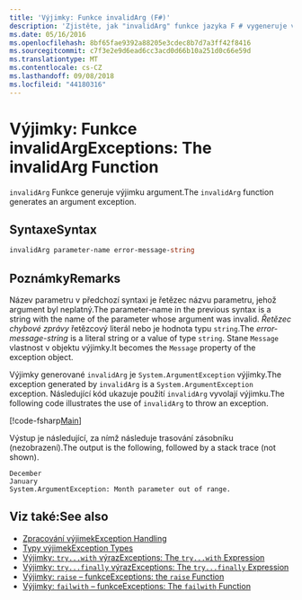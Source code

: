 ```yaml
---
title: 'Výjimky: Funkce invalidArg (F#)'
description: 'Zjistěte, jak "invalidArg" funkce jazyka F # vygeneruje výjimka argumentu.'
ms.date: 05/16/2016
ms.openlocfilehash: 8bf65fae9392a88205e3cdec8b7d7a3ff42f8416
ms.sourcegitcommit: c7f3e2e9d6ead6cc3acd0d66b10a251d0c66e59d
ms.translationtype: MT
ms.contentlocale: cs-CZ
ms.lasthandoff: 09/08/2018
ms.locfileid: "44180316"
---
```

# <a name="exceptions-the-invalidarg-function"></a><span data-ttu-id="89cbc-103">Výjimky: Funkce invalidArg</span><span class="sxs-lookup"><span data-stu-id="89cbc-103">Exceptions: The invalidArg Function</span></span>

<span data-ttu-id="89cbc-104">`invalidArg` Funkce generuje výjimku argument.</span><span class="sxs-lookup"><span data-stu-id="89cbc-104">The `invalidArg` function generates an argument exception.</span></span>

## <a name="syntax"></a><span data-ttu-id="89cbc-105">Syntaxe</span><span class="sxs-lookup"><span data-stu-id="89cbc-105">Syntax</span></span>

```fsharp
invalidArg parameter-name error-message-string
```

## <a name="remarks"></a><span data-ttu-id="89cbc-106">Poznámky</span><span class="sxs-lookup"><span data-stu-id="89cbc-106">Remarks</span></span>

<span data-ttu-id="89cbc-107">Název parametru v předchozí syntaxi je řetězec názvu parametru, jehož argument byl neplatný.</span><span class="sxs-lookup"><span data-stu-id="89cbc-107">The parameter-name in the previous syntax is a string with the name of the parameter whose argument was invalid.</span></span> <span data-ttu-id="89cbc-108">*Řetězec chybové zprávy* řetězcový literál nebo je hodnota typu `string`.</span><span class="sxs-lookup"><span data-stu-id="89cbc-108">The *error-message-string* is a literal string or a value of type `string`.</span></span> <span data-ttu-id="89cbc-109">Stane `Message` vlastnost v objektu výjimky.</span><span class="sxs-lookup"><span data-stu-id="89cbc-109">It becomes the `Message` property of the exception object.</span></span>

<span data-ttu-id="89cbc-110">Výjimky generované `invalidArg` je `System.ArgumentException` výjimky.</span><span class="sxs-lookup"><span data-stu-id="89cbc-110">The exception generated by `invalidArg` is a `System.ArgumentException` exception.</span></span> <span data-ttu-id="89cbc-111">Následující kód ukazuje použití `invalidArg` vyvolají výjimku.</span><span class="sxs-lookup"><span data-stu-id="89cbc-111">The following code illustrates the use of `invalidArg` to throw an exception.</span></span>

[!code-fsharp[Main](../../../../samples/snippets/fsharp/lang-ref-2/snippet6101.fs)]

<span data-ttu-id="89cbc-112">Výstup je následující, za nímž následuje trasování zásobníku (nezobrazení).</span><span class="sxs-lookup"><span data-stu-id="89cbc-112">The output is the following, followed by a stack trace (not shown).</span></span>

```
December
January
System.ArgumentException: Month parameter out of range.
```

## <a name="see-also"></a><span data-ttu-id="89cbc-113">Viz také:</span><span class="sxs-lookup"><span data-stu-id="89cbc-113">See also</span></span>

- [<span data-ttu-id="89cbc-114">Zpracování výjimek</span><span class="sxs-lookup"><span data-stu-id="89cbc-114">Exception Handling</span></span>](index.md)
- [<span data-ttu-id="89cbc-115">Typy výjimek</span><span class="sxs-lookup"><span data-stu-id="89cbc-115">Exception Types</span></span>](exception-types.md)
- [<span data-ttu-id="89cbc-116">Výjimky: `try...with` výraz</span><span class="sxs-lookup"><span data-stu-id="89cbc-116">Exceptions: The `try...with` Expression</span></span>](the-try-with-expression.md)
- [<span data-ttu-id="89cbc-117">Výjimky: `try...finally` výraz</span><span class="sxs-lookup"><span data-stu-id="89cbc-117">Exceptions: The `try...finally` Expression</span></span>](the-try-finally-expression.md)
- [<span data-ttu-id="89cbc-118">Výjimky: `raise` – funkce</span><span class="sxs-lookup"><span data-stu-id="89cbc-118">Exceptions: the `raise` Function</span></span>](the-raise-function.md)
- [<span data-ttu-id="89cbc-119">Výjimky: `failwith` – funkce</span><span class="sxs-lookup"><span data-stu-id="89cbc-119">Exceptions: The `failwith` Function</span></span>](the-failwith-function.md)
